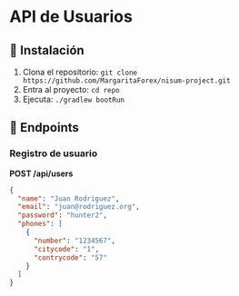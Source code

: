 # API de Usuarios

## 🚀 Instalación
1. Clona el repositorio: `git clone https://github.com/MargaritaForex/nisum-project.git`
2. Entra al proyecto: `cd repo`
3. Ejecuta: `./gradlew bootRun`

## 📝 Endpoints
### Registro de usuario
**POST /api/users**
```json
{
  "name": "Juan Rodriguez",
  "email": "juan@rodriguez.org",
  "password": "hunter2",
  "phones": [
    {
      "number": "1234567",
      "citycode": "1",
      "contrycode": "57"
    }
  ]
}